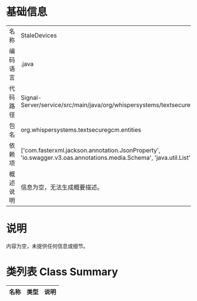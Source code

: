 # 基础信息

|      |      |
|------|------|
| 名称 | StaleDevices |
| 编码语言 | .java |
| 代码路径 | Signal-Server/service/src/main/java/org/whispersystems/textsecuregcm/entities/StaleDevices.java |
| 包名 | org.whispersystems.textsecuregcm.entities |
| 依赖项 | ['com.fasterxml.jackson.annotation.JsonProperty', 'io.swagger.v3.oas.annotations.media.Schema', 'java.util.List'] |
| 概述说明 | 信息为空，无法生成概要描述。 |

# 说明

内容为空，未提供任何信息或细节。

# 类列表 Class Summary

| 名称   | 类型  | 说明 |
|-------|------|-------------|




